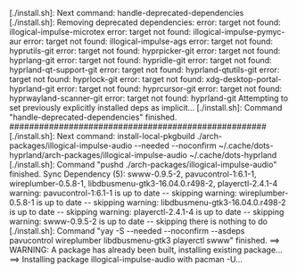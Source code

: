 [./install.sh]: Next command:
handle-deprecated-dependencies
[./install.sh]: Removing deprecated dependencies:
error: target not found: illogical-impulse-microtex
error: target not found: illogical-impulse-pymyc-aur
error: target not found: illogical-impulse-ags
error: target not found: hyprutils-git
error: target not found: hyprpicker-git
error: target not found: hyprlang-git
error: target not found: hypridle-git
error: target not found: hyprland-qt-support-git
error: target not found: hyprland-qtutils-git
error: target not found: hyprlock-git
error: target not found: xdg-desktop-portal-hyprland-git
error: target not found: hyprcursor-git
error: target not found: hyprwayland-scanner-git
error: target not found: hyprland-git
Attempting to set previously explicitly installed deps as implicit...
[./install.sh]: Command "handle-deprecated-dependencies" finished.
####################################################
[./install.sh]: Next command:
install-local-pkgbuild ./arch-packages/illogical-impulse-audio --needed --noconfirm
~/.cache/dots-hyprland/arch-packages/illogical-impulse-audio ~/.cache/dots-hyprland
[./install.sh]: Command "pushd ./arch-packages/illogical-impulse-audio" finished.
Sync Dependency (5): swww-0.9.5-2, pavucontrol-1:6.1-1, wireplumber-0.5.8-1, libdbusmenu-gtk3-16.04.0.r498-2, playerctl-2.4.1-4
warning: pavucontrol-1:6.1-1 is up to date -- skipping
warning: wireplumber-0.5.8-1 is up to date -- skipping
warning: libdbusmenu-gtk3-16.04.0.r498-2 is up to date -- skipping
warning: playerctl-2.4.1-4 is up to date -- skipping
warning: swww-0.9.5-2 is up to date -- skipping
 there is nothing to do
[./install.sh]: Command "yay -S --needed --noconfirm --asdeps pavucontrol wireplumber libdbusmenu-gtk3 playerctl swww" finished.
==> WARNING: A package has already been built, installing existing package...
==> Installing package illogical-impulse-audio with pacman -U...
